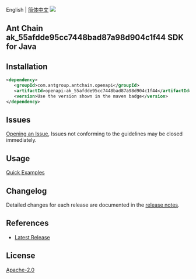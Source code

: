 English | [简体中文](README-CN.md)
![](https://aliyunsdk-pages.alicdn.com/icons/AlibabaCloud.svg)

## Ant Chain ak_55afdde95cc7448bad87a98d904c1f44 SDK for Java

## Installation

```xml
<dependency>
   <groupId>com.antgroup.antchain.openapi</groupId>
   <artifactId>openapi-ak_55afdde95cc7448bad87a98d904c1f44</artifactId>
   <version>Use the version shown in the maven badge</version>
</dependency>
```

## Issues
[Opening an Issue](https://github.com/alipay/antchain-openapi-prod-sdk/issues/new), Issues not conforming to the guidelines may be closed immediately.

## Usage
[Quick Examples](https://github.com/alipay/antchain-openapi-prod-sdk/blob/master/docs/0-Examples-EN.md#quick-examples)

## Changelog
Detailed changes for each release are documented in the [release notes](./ChangeLog.txt).

## References
* [Latest Release](https://github.com/alipay/antchain-openapi-prod-sdk/)

## License
[Apache-2.0](http://www.apache.org/licenses/LICENSE-2.0)
